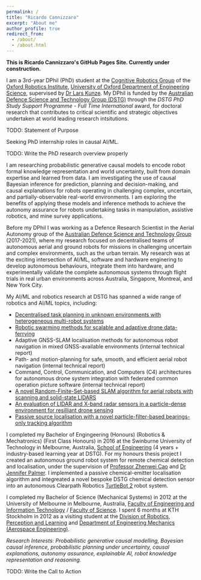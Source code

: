 ```yaml
---
permalink: /
title: "Ricardo Cannizzaro"
excerpt: "About me"
author_profile: true
redirect_from: 
  - /about/
  - /about.html
---
```


**This is Ricardo Cannizzaro's GitHub Pages Site. Currently under construction.**

<!-- Intro -->
I am a 3rd-year DPhil (PhD) student at the [Cognitive Robotics Group](https://ori.ox.ac.uk/labs/cognitive-robotics-group) of the [Oxford Robotics Institute](https://ori.ox.ac.uk), [University of Oxford Department of Engineering Science](https://eng.ox.ac.uk), supervised by [Dr Lars Kunze](https://scholar.google.com/citations?user=TLC0azYAAAAJ&hl=en). My DPhil is funded by the [Australian Defence Science and Technology Group (DSTG)](https://www.dst.defence.gov.au) through the *DSTG PhD Study Support Programme - Full Time International* award, for doctoral research that contributes to critical scientific and strategic objectives undertaken at world leading research intsitutions.

<!-- Mission Statement / Purpose -->
TODO: Statement of Purpose

Seeking PhD internship roles in causal AI/ML.

<!-- PhD Research -->
TODO: Write the PhD research overview properly

I am researching probabilistic generative causal models to encode robot formal knowledge representation and world uncertainty, built from domain expertise and learned from data. I am investigating the use of causal Bayesian inference for prediction, planning and decision-making, and causal explanations for robots operating in challenging complex, uncertain, and partially-observable real-world environments. I am exploring the benefits of applying these models and inference methods to achieve the autonomy assurance for robots undertaking tasks in manipulation, assistive robotics, and mine survey applications.

<!-- 3rd year causal Bayesian ML \& robotics PhD Student @ Oxford Robotics Institute. Aerial autonomy Defence Research Scientist @ Australia Defence Science \& Technology. 8+ years of building software \& hardware systems that perceive, understand and make decisions autonomously in complex real-world applications. Passionate about STEM education, outreach and diversity. -->

<!-- Past Work -->
Before my DPhil I was working as a Defence Research Scientist in the Aerial Autonomy group of the [Australian Defence Science and Technology Group](https://www.dst.defence.gov.au) (2017-2021), where my research focused on decentralised teams of autonomous aerial and ground robots for missions in challenging uncertain and complex environments, such as the urban terrain. My research was at the exciting intersection of AI/ML, software and hardware enginering to develop autonomous behaviours, integrate them into hardware, and experimentally validate the complete autonomous systems through flight trials in real urban environments across Australia, Singapore, Montreal, and New York City. 

My AI/ML and robotics research at DSTG has spanned a wide range of robotics and AI/ML topics, including:
* [Decentralised task planning in unknown environments with heterogeneous multi-robot systems](https://ieeexplore.ieee.org/abstract/document/9560822)
* [Robotic swarming methods for scalable and adaptive drone data-ferrying](https://ieeexplore.ieee.org/document/8463151)
* Adaptive GNSS-SLAM localisation methods for autonomous robot navigation in mixed GNSS-available environments (internal technical report)
* Path- and motion-planning for safe, smooth, and efficient aerial robot navigation (internal technical report)
* Command, Control, Communication, and Computers (C4) architectures for autonomous drone system integration with federated common operation picture software (internal technical report)
* [A novel Random-Finite-Set-based SLAM algorithm for aerial robots with scanning and solid-state LIDARS](https://ssl.linklings.net/conferences/acra/acra2019_proceedings/views/includes/files/pap105s1-file1.pdf)
* [An evaluation of LIDAR and X-band radar sensors in a particle-dense environment for resilliant drone sensing](https://www.researchgate.net/publication/348620221_Evaluation_of_LIDAR_and_X-Band_Radar_Sensors_in_a_Particle-Dense_Environment)
* [Passive source localisation with a novel particle-filter-based bearings-only tracking algorithm](https://www.araa.asn.au/acra/acra2015/papers/pap170.pdf)

<!-- Past Study -->
I completed my Bachelor of Engingeering (Honours) (Robotics \& Mechatronics) (First Class Honours) in 2016 at the Swinburne University of Technology in Melbourne, Australia, [School of Engineering](https://www.swinburne.edu.au/science-engineering-technology/schools-departments/engineering/index.php) (4 years + industry-based learning year at DSTG). For my honours thesis project I created an autonomous ground robot system for remote chemical detection and localisation, under the supervision of [Professor Zhenwei Cao](https://scholar.google.com/citations?user=Xgac2EoAAAAJ&hl=en) and [Dr Jennifer Palmer](https://scholar.google.com/citations?hl=en&user=R22EoSYAAAAJ). I implemented a passive chemical-emitter localisation algorithm and integreated a novel bespoke DSTG chemical detection sensor into an autonomous Clearpath Robotics [TurtleBot 2](https://clearpathrobotics.com/turtlebot-2-open-source-robot/) robot system.

I completed my Bachelor of Science (Mechanical Systems) in 2012 at the University of Melbourne in Melbourne, Australia, [Faculty of Engineering and Information Technology](https://eng.unimelb.edu.au/) / [Faculty of Science](https://science.unimelb.edu.au/). I spent 6 months at KTH Stockholm in 2012 as a visiting student at the [Division of Robotics, Perception and Learning](https://www.kth.se/is/rpl) and [Department of Engineering Mechanics (Aerospace Engineering)](https://www.kth.se/en/tekmek).

<!-- Research Interests -->
*Research Interests: Probabilistic generative causal modelling, Bayesian causal inference, probabilistic planning under uncertainty, causal explanations, autonomy assurance, explainable AI, robot knowledge representation and reasoning.*

<!-- Call to Action -->
TODO: Write the Call to Action